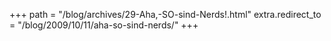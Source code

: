 +++
path = "/blog/archives/29-Aha,-SO-sind-Nerds!.html"
extra.redirect_to = "/blog/2009/10/11/aha-so-sind-nerds/"
+++
